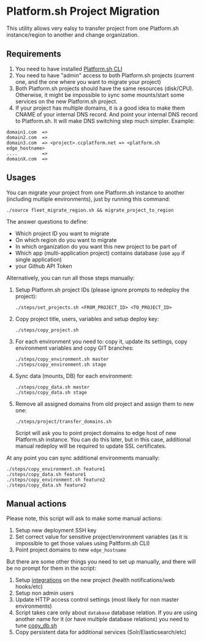 # Platform.sh Project Migration
This utility allows very ealsy to transfer project from one Platform.sh instance/region to another and change organization.

## Requirements
1. You need to have installed [Platform.sh CLI](https://docs.platform.sh/gettingstarted/cli.html) 
2. You need to have "admin" access to both Platform.sh projects (current one, and the one where you want to migrate your project)
3. Both Platform.sh projects should have the same resources (disk/CPU). Otherwise, it might be impossible to sync some mounts/start some services on the new Platform.sh project.
4. If your project has multiple domains, it is a good idea to make them CNAME of your internal DNS record. And point your internal DNS record to Platform.sh. It will make DNS switching step much simpler. Example:
```
domain1.com  =>
domain2.com  =>
domain3.com  => <project>.ccplatform.net => <platform.sh edge_hostname> 
....         =>
domainX.com  =>
``` 

## Usages
You can migrate your project from one Platform.sh instance to another (including multiple environments), just by running this command:
```
./source fleet_migrate_region.sh && migrate_project_to_region
```
The answer questions to define:
- Which project ID you want to migrate
- On which region do you want to migrate 
- In which organization do you want this new project to be part of
- Which app (multi-application project) contains database (use `app` if single application)
- your Github API Token

Alternatively, you can run all those steps manually:
1. Setup Platform.sh project IDs (please ignore prompts to redeploy the project): 

    ```
    ./steps/set_projects.sh <FROM_PROJECT_ID> <TO_PROJECT_ID>
    ```
2. Copy project title, users, variables and setup deploy key:

    ```
    ./steps/copy_project.sh
    ```
    
3. For each environment you need to: copy it, update its settings, copy environment variables and copy GIT branches:  

    ```
    ./steps/copy_environment.sh master
    ./steps/copy_environment.sh stage
    ``` 
4. Sync data (mounts, DB) for each environment:

    ```
    ./steps/copy_data.sh master
    ./steps/copy_data.sh stage
    ```
    
5. Remove all assigned domains from old project and assign them to new one:

    ```
    ./steps/project/transfer_domains.sh
    ```
    Script will ask you to point project domains to edge host of new Platform.sh instance. You can do this later, but in this case, additional manual redeploy will be required to update SSL certificates. 

At any point you can sync additional environments manually:
```
./steps/copy_environment.sh feature1
./steps/copy_data.sh feature1
./steps/copy_environment.sh feature2
./steps/copy_data.sh feature2
```

## Manual actions
Please note, this script will ask to make some manual actions:
1. Setup new deployment SSH key
2. Set correct value for sensitive project/environment variables (as it is impossible to get those values using Paltform.sh CLI)
3. Point project domains to new `edge_hostname`

But there are some other things you need to set up manually, and there will be no prompt for them in the script:
1. Setup [integrations](https://docs.platform.sh/administration/integrations.html) on the new project (health notifications/web hooks/etc)
2. Setup non admin users
3. Update HTTP access control settings (most likely for non master environments)
4. Script takes care only about `database` database relation. If you are using another name for it (or have multiple database relations) you need to tune [copy_db.sh](https://gitlab.com/contextualcode/project-migration-platform.sh/blob/master/steps/environment/data/copy_db.sh)
5. Copy persistent data for additional services (Solr/Elasticsearch/etc)